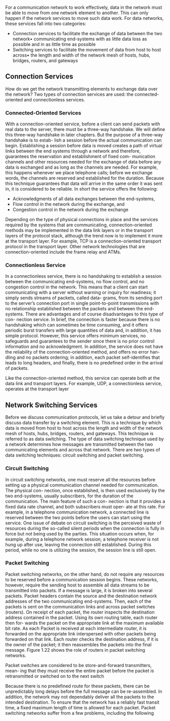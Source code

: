 For a communication network to work effectively, data in the network must be able to move from one network element to another. This can only happen if the network services to move such data work. For data networks, these services fall into two categories:

- Connection services to facilitate the exchange of data between the two network• communicating end-systems with as little data loss as possible and in as little time as possible
- Switching services to facilitate the movement of data from host to host across• the length and width of the network mesh of hosts, hubs, bridges, routers, and gateways

## Connection Services

How do we get the network transmitting elements to exchange data over the network? Two types of connection services are used: the connected-oriented and connectionless services.

### Connected-Oriented Services

With a connection-oriented service, before a client can send packets with real data to the server, there must be a three-way handshake. We will define this three-way handshake in later chapters. But the purpose of a three-way handshake is to estab- lish a session before the actual communication can begin. Establishing a session before data is moved creates a path of virtual links between the end systems through a network and therefore, guarantees the reservation and establishment of fixed com- munication channels and other resources needed for the exchange of data before any data is exchanged and as long as the channels are needed. For example, this happens whenever we place telephone calls; before we exchange words, the channels are reserved and established for the duration. Because this technique guarantees that data will arrive in the same order it was sent in, it is considered to be reliable. In short the service offers the following:

- Acknowledgments of all data exchanges between the end-systems,
- Flow control in the network during the exchange, and
- Congestion control in the network during the exchange

 Depending on the type of physical connections in place and the services required by the systems that are communicating, connection-oriented methods may be implemented in the data link layers or in the transport layers of the protocol stack, although the trend now is to implement it more at the transport layer. For example, TCP is a connection-oriented transport protocol in the transport layer. Other network technologies that are connection-oriented include the frame relay and ATMs.

### Connectionless Service

In a connectionless service, there is no handshaking to establish a session between the communicating end-systems, no flow control, and no congestion control in the network. This means that a client can start communicating with a server without warning or inquiry for readiness; it simply sends streams of packets, called data- grams, from its sending port to the server’s connection port in single point-to-point transmissions with no relationship established between the packets and between the end-systems. There are advantages and of course disadvantages to this type of con- nection service. In brief, the connection is faster because there is no handshaking which can sometimes be time consuming, and it offers periodic burst transfers with large quantities of data and, in addition, it has simple protocol. However, this service offers minimum services, no safeguards and guarantees to the sender since there is no prior control information and no acknowledgment. In addition, the service does not have the reliability of the connection-oriented method, and offers no error han- dling and no packets ordering; in addition, each packet self-identifies that leads to long headers, and finally, there is no predefined order in the arrival of packets.

Like the connection-oriented method, this service can operate both at the data link and transport layers. For example, UDP, a connectionless service, operates at the transport layer




## Network Switching Services

Before we discuss communication protocols, let us take a detour and briefly discuss data transfer by a switching element. This is a technique by which data is moved from host to host across the length and width of the network mesh of hosts, hubs, bridges, routers, and gateways. This technique is referred to as data switching. The type of data switching technique used by a network determines how messages are transmitted between the two communicating elements and across that network. There are two types of data switching techniques: circuit switching and packet switching.

### Circuit Switching

In circuit switching networks, one must reserve all the resources before setting up a physical communication channel needed for communication. The physical con- nection, once established, is then used exclusively by the two end-systems, usually subscribers, for the duration of the communication. The main feature of such a con- nection is that it provides a fixed data rate channel, and both subscribers must oper- ate at this rate. For example, in a telephone communication network, a connected line is reserved between the two points before the users can start using the service. One issue of debate on circuit switching is the perceived waste of resources during the so-called silent periods when the connection is fully in force but not being used by the parties. This situation occurs when, for example, during a telephone network session, a telephone receiver is not hung up after use, leaving the connection still established. During this period, while no one is utilizing the session, the session line is still open.

### Packet Switching

Packet switching networks, on the other hand, do not require any resources to be reserved before a communication session begins. These networks, however, require the sending host to assemble all data streams to be transmitted into packets. If a message is large, it is broken into several packets. Packet headers contain the source and the destination network addresses of the two communicating end-systems. Then, each of the packets is sent on the communication links and across packet switches (routers). On receipt of each packet, the router inspects the destination address contained in the packet. Using its own routing table, each router then for- wards the packet on the appropriate link at the maximum available bit rate. As each Packet is received at each intermediate router, it is forwarded on the appropriate link interspersed with other packets being forwarded on that link. Each router checks the destination address, if it is the owner of the packet; it then reassembles the packets into the final message. Figure 1.22 shows the role of routers in packet switching networks.

Packet switches are considered to be store-and-forward transmitters, mean- ing that they must receive the entire packet before the packet is retransmitted or switched on to the next switch

Because there is no predefined route for these packets, there can be unpredictably long delays before the full message can be re-assembled. In addition, the network may not dependably deliver all the packets to the intended destination. To ensure that the network has a reliably fast transit time, a fixed maximum length of time is allowed for each packet. Packet switching networks suffer from a few problems, including the following

